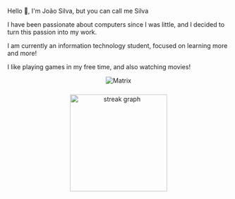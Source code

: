 Hello 👋, I'm João Silva, but you can call me Silva
<p>

  I have been passionate about computers since I was little, and I decided to turn this passion into my work.
<p>
  I am currently an information technology student, focused on learning more and more!

I like playing games in my free time, and also watching movies!
<div align="center">

  ![Matrix](https://github.com/Jaosivas/Jaosivas/assets/86584504/c47ca149-6efc-485c-8fad-4430ee14f935)

###

<div align="center">
  <img src="https://streak-stats.demolab.com?user=jaosivas&locale=en&mode=daily&theme=dark&hide_border=false&border_radius=5&order=3" height="220" alt="streak graph"  />
</div>

###
